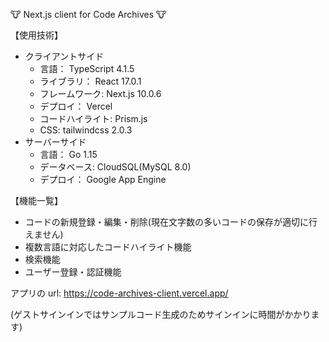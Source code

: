 🐮 Next.js client for Code Archives 🐮

【使用技術】

- クライアントサイド
  - 言語： TypeScript 4.1.5
  - ライブラリ： React 17.0.1
  - フレームワーク: Next.js 10.0.6
  - デプロイ： Vercel
  - コードハイライト: Prism.js
  - CSS: tailwindcss 2.0.3
- サーバーサイド
  - 言語： Go 1.15
  - データベース: CloudSQL(MySQL 8.0)
  - デプロイ： Google App Engine

【機能一覧】

- コードの新規登録・編集・削除(現在文字数の多いコードの保存が適切に行えません)
- 複数言語に対応したコードハイライト機能
- 検索機能
- ユーザー登録・認証機能

アプリの url: https://code-archives-client.vercel.app/

(ゲストサインインではサンプルコード生成のためサインインに時間がかかります)
